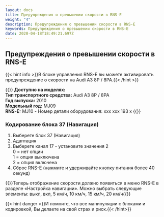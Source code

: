 ```yaml
---
layout: docs
title: Предупреждения о превышении скорости в RNS-E
weight: "4"
description: Предупреждения о превышении скорости в RNS-E
keywords: Предупреждения о превышении скорости в RNS-E
date: 2020-04-18T18:49:21.697Z
---
```

## Предупреждения о превышении скорости в RNS-E

{{< hint info >}}В блоке управления RNS-E вы можете активировать предупреждение о скорости на Audi A3 8P / 8PA.{{< /hint >}}

{{<hint warning>}}
**Доступно на моделях:**\
**Тип транспортного средства:** Audi A3 8P / 8PA\
**Год выпуска:** 2010\
**Модельный год:** MJ09\
**RNS-E:** MJ10 - Номер детали оборудования: xxx xxx 193 x
{{</hint>}}

### **Кодирование блока 37 (Навигация)**

1. Выберете блок 37 (Навигация)
2. Адаптация
3. Выберете канал 17 - установите значения 2\
   0 = нет опции\
   1 = опция выключена\
   2 = опция включена
4. Сброс RNS-E (нажмите и удерживайте кнопку питания более 40 секунд)

{{<hint warning>}}Теперь отображение скорости должно появиться в меню RNS-E в разделе «Настройка навигации». Можно выбрать следующие элементы: выкл, вкл, 5 км/ч, 10 км/ч, 15 км/ч, 20 км/ч{{</hint>}}

{{< hint danger >}}И помните, что все манипуляции с блоками и кодировкой, Вы делаете на свой страх и риск.{{< /hint>}}